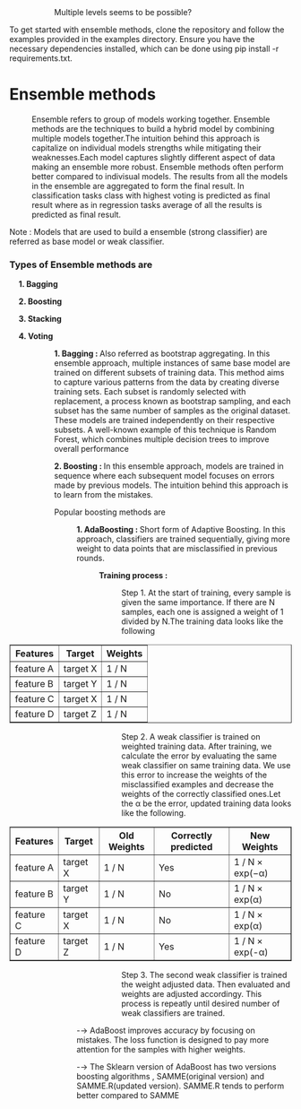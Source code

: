 <dl>
  <dd>
    <dl>
      <dd>
        Multiple levels seems to be possible?
      </dd>
    </dl>
  </dd>
</dl>

    
<p> To get started with ensemble methods, clone the repository and follow the examples provided in the examples directory. Ensure you have the necessary dependencies installed, which can be done using pip install -r requirements.txt.</p>

<h1> Ensemble methods </h1>


<dl><dd> Ensemble refers to group of models working together. Ensemble methods are the techniques to build a hybrid model by combining multiple models together.The intuition behind this approach is capitalize on individual models strengths while mitigating their weaknesses.Each model captures slightly different aspect of data making an ensemble more robust. Ensemble methods often perform better compared to indivisual models. The results from all the models in the ensemble are aggregated to form the final result. In classification tasks class with highest voting is predicted as final result where as in regression tasks average of all the results is predicted as final result.</dd></dl>
<p>Note : Models that are used to build a ensemble (strong classifier) are referred as base model or weak classifier.</p> 
<h3>Types of Ensemble methods are </h2>
<p><strong>&nbsp;&nbsp;&nbsp;&nbsp;&nbsp;1. Bagging</strong></p>
<p><strong>&nbsp;&nbsp;&nbsp;&nbsp;&nbsp;2. Boosting</strong></p>
<p><strong>&nbsp;&nbsp;&nbsp;&nbsp;&nbsp;3. Stacking</strong></p>
<p><strong>&nbsp;&nbsp;&nbsp;&nbsp;&nbsp;4. Voting</strong></p>

<p> </p>

<dl><dd> <dl><dd> <strong>1. Bagging : </strong>Also referred as bootstrap aggregating. In this ensemble approach, multiple instances of same base model are trained on different subsets of training data. This method aims to capture various patterns from the data by creating diverse training sets. Each subset is randomly selected with replacement, a process known as bootstrap sampling, and each subset has the same number of samples as the original dataset.  These models are trained independently on their respective subsets. A well-known example of this technique is Random Forest, which combines multiple decision trees to improve overall performance </dd></dl> </dd></dl>
<p> </p>
<dl><dd> <dl><dd> <strong>2. Boosting : </strong>In this ensemble approach, models are trained in sequence where each subsequent model focuses on errors made by previous models. The intuition behind this approach is to learn from the mistakes.  </dd></dl></dd></dl>

<dl><dd> <dl><dd>Popular boosting methods are</dd></dl></dd></dl>

<dl><dd> <dl><dd> <dl><dd>  <strong>1. AdaBoosting : </strong> Short form of Adaptive Boosting. In this approach, classifiers are trained sequentially, giving more weight to data points that are misclassified in previous rounds.</dd></dl></dd></dl></dd></dl>

<dl><dd><dl><dd><dl><dd><dl><dd><strong> Training process :</strong></dd></dl></dd></dl></dd></dl></dd></dl>

<dl><dd><dl><dd><dl><dd><dl><dd><dl><dd>Step 1. At the start of training, every sample is given the same importance. If there are N samples, each one is assigned a weight of 1 divided by N.The training data looks like the following </dd></dl></dd></dl></dd></dl></dd></dl></dd></dl>
<table border="1" align="center"> <thead>
            <tr>
                <th>Features</th>
                <th>Target</th>
                <th>Weights</th>
            </tr>
        </thead>
        <tbody>
            <tr>
                <td>feature A</td>
                <td>target X</td>
                <td>1 / N</td>
            </tr>
            <tr>
                <td>feature B</td>
                <td>target Y</td>
                <td>1 / N</td>
            </tr>
            <tr>
                <td>feature C</td>
                <td>target X</td>
                <td>1 / N</td>
            </tr>
            <tr>
                <td>feature D</td>
                <td>target Z</td>
                <td>1 / N</td>
            </tr>
        </tbody>
</table>
<dl><dd><dl><dd><dl><dd><dl><dd><dl><dd>
Step 2. A weak classifier is trained on weighted training data. After training, we calculate the error by evaluating the same weak  classifier on same training data. We use this error to increase the weights of the misclassified examples and decrease the weights of the correctly classified ones.Let the α be the error, updated training data looks like the following. </dd></dl></dd></dl></dd></dl></dd></dl></dd></dl>
<table border="1" align="center"> <thead>
            <tr>
                <th>Features</th>
                <th>Target</th>
                <th>Old Weights</th>
                <th>Correctly predicted</th>
                <th>New Weights</th>
            </tr>
        </thead>
        <tbody>
            <tr>
                <td>feature A</td>
                <td>target X</td>
                <td>1 / N</td>
                <td> Yes </td>
                <td>1 / N × exp(−α)</td> 
            </tr>
            <tr>
                <td>feature B</td>
                <td>target Y</td>
                <td>1 / N</td>
                <td> No </td>
                <td> 1 / N × exp(α) </td>
            </tr>
            <tr>
                <td>feature C</td>
                <td>target X</td>
                <td>1 / N</td>
                <td> No </td>
                <td>  1 / N × exp(α) </td>
            </tr>
            <tr>
                <td>feature D</td>
                <td>target Z</td>
                <td>1 / N</td>
                <td> Yes </td>
                <td>  1 / N × exp(-α)</td> 
            </tr>
        </tbody>
</table>
<dl><dd><dl><dd><dl><dd><dl><dd><dl><dd>Step 3. The second weak classifier is trained the weight adjusted data. Then evaluated and weights are adjusted accordingy. This process is repeatly until desired number of weak classifiers are trained. </dd></dl></dd></dl></dd></dl></dd></dl></dd></dl>
<dl><dd> <dl><dd> <dl><dd> -→ AdaBoost improves accuracy by focusing on mistakes. The loss function is designed to pay more attention for the samples with higher weights.</dd></dl></dd></dl></dd></dl>
<dl><dd> <dl><dd> <dl><dd> -→ The Sklearn version of AdaBoost has two versions boosting algorithms , SAMME(original version) and SAMME.R(updated version). SAMME.R tends to perform better compared to SAMME </dd></dl></dd></dl></dd></dl>


